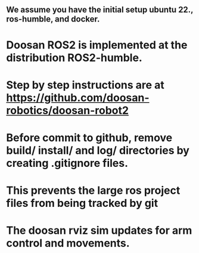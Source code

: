## We assume you have the initial setup ubuntu 22., ros-humble, and docker. 
# Doosan ROS2 is implemented at the distribution ROS2-humble.
# Step by step instructions are at https://github.com/doosan-robotics/doosan-robot2

# Before commit to github, remove build/ install/ and log/ directories by creating .gitignore files.
# This prevents the large ros project files from being tracked by git
# The doosan rviz sim updates for arm control and movements.
